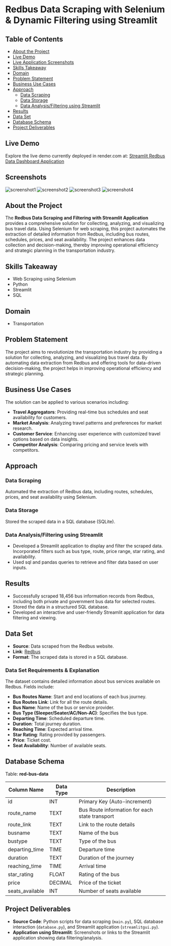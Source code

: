 # Redbus Data Scraping with Selenium & Dynamic Filtering using Streamlit

## Table of Contents


- [About the Project](#about-the-project)
- [Live Demo](#live-demo)
- [Live Application Screenshots](#live-demo)
- [Skills Takeaway](#skills-takeaway)
- [Domain](#domain)
- [Problem Statement](#problem-statement)
- [Business Use Cases](#business-use-cases)
- [Approach](#approach)
  - [Data Scraping](#data-scraping)
  - [Data Storage](#data-storage)
  - [Data Analysis/Filtering using Streamlit](#data-analysisfiltering-using-streamlit)
- [Results](#results)
- [Data Set](#data-set)
- [Database Schema](#database-schema)
- [Project Deliverables](#project-deliverables)
 
  
## Live Demo

Explore the live demo currently deployed in render.com at: [Streamlit Redbus Data Dashboard Application](https://redbus-webscraping-proj.onrender.com/)

## Screenshots
![screenshot1](https://github.com/praveenRI007/Redbus-Webscraping-proj/blob/master/screenshots/redbus1.PNG)
![screenshot2](https://github.com/praveenRI007/Redbus-Webscraping-proj/blob/master/screenshots/redbus2.PNG)
![screenshot3](https://github.com/praveenRI007/Redbus-Webscraping-proj/blob/master/screenshots/redbus3.PNG)
![screenshot4](https://github.com/praveenRI007/Redbus-Webscraping-proj/blob/master/screenshots/redbus4.PNG)

## About the Project

The **Redbus Data Scraping and Filtering with Streamlit Application** provides a comprehensive solution for collecting, analyzing, and visualizing bus travel data. Using Selenium for web scraping, this project automates the extraction of detailed information from Redbus, including bus routes, schedules, prices, and seat availability. The project enhances data collection and decision-making, thereby improving operational efficiency and strategic planning in the transportation industry.

## Skills Takeaway

- Web Scraping using Selenium
- Python
- Streamlit
- SQL

## Domain

- Transportation

## Problem Statement

The project aims to revolutionize the transportation industry by providing a solution for collecting, analyzing, and visualizing bus travel data. By automating data extraction from Redbus and offering tools for data-driven decision-making, the project helps in improving operational efficiency and strategic planning.

## Business Use Cases

The solution can be applied to various scenarios including:
- **Travel Aggregators**: Providing real-time bus schedules and seat availability for customers.
- **Market Analysis**: Analyzing travel patterns and preferences for market research.
- **Customer Service**: Enhancing user experience with customized travel options based on data insights.
- **Competitor Analysis**: Comparing pricing and service levels with competitors.

## Approach

### Data Scraping

Automated the extraction of Redbus data, including routes, schedules, prices, and seat availability using Selenium.

### Data Storage

Stored the scraped data in a SQL database (SQLite).

### Data Analysis/Filtering using Streamlit

- Developed a Streamlit application to display and filter the scraped data. Incorporated filters such as bus type, route, price range, star rating, and availability. 
- Used sql and pandas queries to retrieve and filter data based on user inputs.

## Results

- Successfully scraped 18,456 bus information records from Redbus, including both private and government bus data for selected routes.
- Stored the data in a structured SQL database.
- Developed an interactive and user-friendly Streamlit application for data filtering and viewing.

## Data Set

- **Source**: Data scraped from the Redbus website.
- **Link**: [Redbus](https://www.redbus.in/)
- **Format**: The scraped data is stored in a SQL database.

### Data Set Requirements & Explanation

The dataset contains detailed information about bus services available on Redbus. Fields include:
- **Bus Routes Name**: Start and end locations of each bus journey.
- **Bus Routes Link**: Link for all the route details.
- **Bus Name**: Name of the bus or service provider.
- **Bus Type (Sleeper/Seater/AC/Non-AC)**: Specifies the bus type.
- **Departing Time**: Scheduled departure time.
- **Duration**: Total journey duration.
- **Reaching Time**: Expected arrival time.
- **Star Rating**: Rating provided by passengers.
- **Price**: Ticket cost.
- **Seat Availability**: Number of available seats.

## Database Schema

Table: **red-bus-data**

| Column Name    | Data Type | Description                            |
|----------------|------------|----------------------------------------|
| id             | INT        | Primary Key (Auto-increment)           |
| route_name     | TEXT       | Bus Route information for each state transport |
| route_link     | TEXT       | Link to the route details              |
| busname        | TEXT       | Name of the bus                        |
| bustype        | TEXT       | Type of the bus                        |
| departing_time | TIME       | Departure time                         |
| duration       | TEXT       | Duration of the journey                |
| reaching_time  | TIME       | Arrival time                           |
| star_rating    | FLOAT      | Rating of the bus                      |
| price          | DECIMAL    | Price of the ticket                    |
| seats_available| INT        | Number of seats available              |

## Project Deliverables

- **Source Code**: Python scripts for data scraping (`main.py`), SQL database interaction (`database.py`), and Streamlit application (`streamlitgui.py`).
- **Application using Streamlit**: Screenshots or links to the Streamlit application showing data filtering/analysis.


